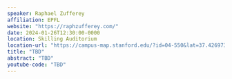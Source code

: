 ```yaml
---
speaker: Raphael Zufferey
affiliation: EPFL
website: "https://raphzufferey.com/"
date: 2024-01-26T12:30:00-0000
location: Skilling Auditorium
location-url: "https://campus-map.stanford.edu/?id=04-550&lat=37.42697371527761&lng=-122.17280664808126&zoom=18&srch=undefined"
title: "TBD"
abstract: "TBD"
youtube-code: "TBD"
---
```

